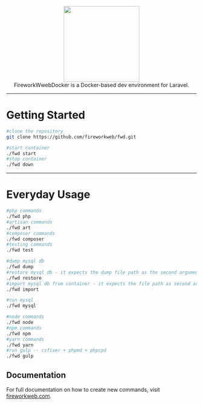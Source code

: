 <p align="center">
    <a href="https://fireworkweb.com/"><img width="200" src="https://fireworkweb.com/wp-content/uploads/2019/01/logo-firework.png"></a><br>
    FireworkWwebDocker is a Docker-based dev environment for Laravel.
</p>

---

# Getting Started

```bash
#clone the repository
git clone https://github.com/fireworkweb/fwd.git

#start container
./fwd start
#stop container
./fwd down
```
---

# Everyday Usage

```bash
#php commands
./fwd php
#artisan commands
./fwd art
#composer commands
./fwd composer
#testing commands
./fwd test

#dump mysql db
./fwd dump
#restore mysql db - it expects the dump file path as the second argument
./fwd restore
#import mysql db from container - it expects the file path as second argument
./fwd import

#run mysql
./fwd mysql

#node commands
./fwd node
#npm commands
./fwd npm
#yarn commands
./fwd yarn
#run gulp -- csfixer + phpmd + phpcpd
./fwd gulp
```

## Documentation

For full documentation on how to create new commands, visit [fireworkweb.com](https://fireworkweb.com/).

